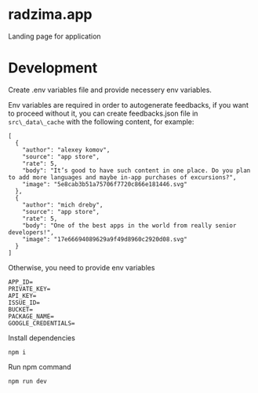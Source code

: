 # radzima.app
Landing page for application

# Development
Create .env variables file and provide necessery env variables.

Env variables are required in order to autogenerate feedbacks, if you want to proceed without it, you can create feedbacks.json file in `src\_data\_cache` with the following content, for example: 
```
[
  {
    "author": "alexey komov",
    "source": "app store",
    "rate": 5,
    "body": "It’s good to have such content in one place. Do you plan to add more languages and maybe in-app purchases of excursions?",
    "image": "5e8cab3b51a75706f7720c866e181446.svg"
  },
  {
    "author": "mich dreby",
    "source": "app store",
    "rate": 5,
    "body": "One of the best apps in the world from really senior developers!",
    "image": "17e66694089629a9f49d8960c2920d08.svg"
  }
]
```
Otherwise, you need to provide env variables
```
APP_ID=
PRIVATE_KEY=
API_KEY=
ISSUE_ID=
BUCKET=
PACKAGE_NAME=
GOOGLE_CREDENTIALS=
```
Install dependencies
```
npm i
```
Run npm command
```
npm run dev
```
